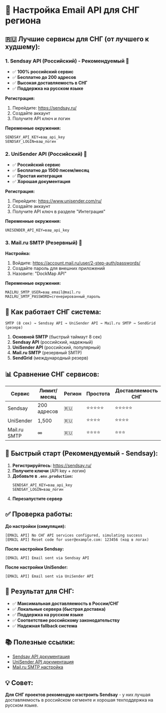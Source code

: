 # 📧 Настройка Email API для СНГ региона

## 🇷🇺 Лучшие сервисы для СНГ (от лучшего к худшему):

### 1. Sendsay API (Российский) - Рекомендуемый 🥇

- ✅ **100% российский сервис**
- ✅ **Бесплатно до 200 адресов**
- ✅ **Высокая доставляемость в СНГ**
- ✅ **Поддержка на русском языке**

**Регистрация:**

1. Перейдите: https://sendsay.ru/
2. Создайте аккаунт
3. Получите API ключ и логин

**Переменные окружения:**

```env
SENDSAY_API_KEY=ваш_api_key
SENDSAY_LOGIN=ваш_логин
```

### 2. UniSender API (Российский) 🥈

- ✅ **Российский сервис**
- ✅ **Бесплатно до 1500 писем/месяц**
- ✅ **Простая интеграция**
- ✅ **Хорошая документация**

**Регистрация:**

1. Перейдите: https://www.unisender.com/ru/
2. Создайте аккаунт
3. Получите API ключ в разделе "Интеграция"

**Переменные окружения:**

```env
UNISENDER_API_KEY=ваш_api_key
```

### 3. Mail.ru SMTP (Резервный) 🥉

**Настройка:**

1. Войдите: https://account.mail.ru/user/2-step-auth/passwords/
2. Создайте пароль для внешних приложений
3. Назовите: "DockMap API"

**Переменные окружения:**

```env
MAILRU_SMTP_USER=ваш_email@mail.ru
MAILRU_SMTP_PASSWORD=сгенерированный_пароль
```

## 🔄 Как работает СНГ система:

```
SMTP (8 сек) → Sendsay API → UniSender API → Mail.ru SMTP → SendGrid (резерв)
```

1. **Основной SMTP** (быстрый таймаут 8 сек)
2. **Sendsay API** (российский, надежный)
3. **UniSender API** (российский, популярный)
4. **Mail.ru SMTP** (резервный SMTP)
5. **SendGrid** (международный резерв)

## 📊 Сравнение СНГ сервисов:

| Сервис       | Лимит/месяц | Регион | Простота   | Доставляемость СНГ |
| ------------ | ----------- | ------ | ---------- | ------------------ |
| Sendsay      | 200 адресов | 🇷🇺     | ⭐⭐⭐⭐⭐ | ⭐⭐⭐⭐⭐         |
| UniSender    | 1,500       | 🇷🇺     | ⭐⭐⭐⭐   | ⭐⭐⭐⭐           |
| Mail.ru SMTP | ∞           | 🇷🇺     | ⭐⭐⭐⭐   | ⭐⭐⭐             |

## 🚀 Быстрый старт (Рекомендуемый - Sendsay):

1. **Регистрируйтесь**: https://sendsay.ru/
2. **Получите ключи** (API key + логин)
3. **Добавьте в `.env.production`:**
   ```env
   SENDSAY_API_KEY=ваш_api_key
   SENDSAY_LOGIN=ваш_логин
   ```
4. **Перезапустите сервер**

## ✅ Проверка работы:

**До настройки (симуляция):**

```
[EMAIL API] No СНГ API services configured, simulating success
[EMAIL API] Reset code for user@example.com: 123456 (код в логах)
```

**После настройки Sendsay:**

```
[EMAIL API] Email sent via Sendsay API
```

**После настройки UniSender:**

```
[EMAIL API] Email sent via UniSender API
```

## 🎯 Результат для СНГ:

- ✅ **Максимальная доставляемость в России/СНГ**
- ✅ **Локальные сервера (быстрая доставка)**
- ✅ **Поддержка на русском языке**
- ✅ **Соответствие российскому законодательству**
- ✅ **Надежная fallback система**

## 📚 Полезные ссылки:

- [Sendsay API документация](https://sendsay.ru/api/)
- [UniSender API документация](https://www.unisender.com/ru/support/api/)
- [Mail.ru SMTP настройка](https://account.mail.ru/user/2-step-auth/passwords/)

## 💡 Совет:

**Для СНГ проектов рекомендую настроить Sendsay** - у них лучшая доставляемость в российском сегменте и хорошая техподдержка на русском языке.
